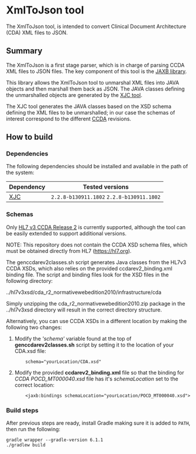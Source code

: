 # XmlToJson tool

The XmlToJson tool, is intended to convert Clinical Document Architecture (CDA)
XML files to JSON.

## Summary

The XmlToJson is a first stage parser, which is in charge of parsing CCDA XML
files to JSON files. The key component of this tool is the
[JAXB library](https://docs.oracle.com/javase/tutorial/jaxb/intro/index.html).

This library allows the XmlToJson tool to unmarshal XML files into JAVA objects
and then marshall them back as JSON. The JAVA classes defining the unmarshalled
objects are generated by the
[XJC tool](https://docs.oracle.com/javase/8/docs/technotes/tools/unix/xjc.html).

The XJC tool generates the JAVA classes based on the XSD schema defining the XML
files to be unmarshalled; in our case the schemas of interest correspond to the
different
[CCDA](http://www.hl7.org/implement/standards/product_brief.cfm?product_id=492)
revisions.

## How to build

### Dependencies

The following dependencies should be installed and available in the path of the
system:

Dependency  | Tested versions
------- | --------
[XJC](https://docs.oracle.com/javase/8/docs/technotes/tools/unix/xjc.html) | `2.2.8-b130911.1802` `2.2.8-b130911.1802`

### Schemas

Only
[HL7 v3 CCDA Release 2](https://www.hl7.org/implement/standards/product_brief.cfm?product_id=7)
is currently supported, although the tool can be easily extended to support
additional versions.

NOTE: This repository does not contain the CCDA XSD schema files, which must be
obtained directly from HL7 (https://hl7.org).

The genccdarev2classes.sh script generates Java classes from the HL7v3 CCDA
XSDs, which also relies on the provided ccdarev2_binding.xml binding file. The
script and binding files look for the XSD files in the following directory:

../hl7v3xsd/cda_r2_normativewebedition2010/infrastructure/cda

Simply unzipping the cda_r2_normativewebedition2010.zip package in the
../hl7v3xsd directory will result in the correct directory structure.

Alternatively, you can use CCDA XSDs in a different location by making the
following two changes:

1.  Modify the *'schema'* variable found at the top of
    **genccdarev2classes.sh** script by setting it to the location of your
    CDA.xsd file:

    ```
        schema="yourLocation/CDA.xsd"
    ```

2.  Modify the provided **ccdarev2_binding.xml** file so that the binding for
    *CCDA POCD_MT000040.xsd* file has it's *schemaLocation* set to the correct
    location:

    ```
        <jaxb:bindings schemaLocation="yourLocation/POCD_MT000040.xsd">
    ```

### Build steps

After previous steps are ready, install Gradle making sure it is added to
`PATH`, then run the following:

```
gradle wrapper --gradle-version 6.1.1
./gradlew build
```
